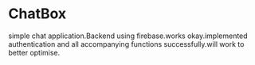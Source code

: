 # ChatBox
simple chat application.Backend using firebase.works okay.implemented authentication and all accompanying functions successfully.will work to better optimise.
